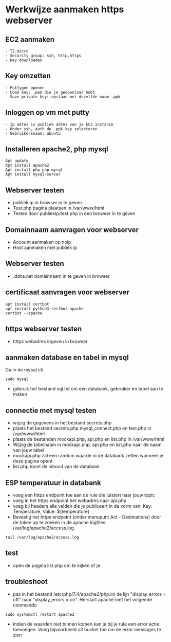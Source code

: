 # Werkwijze aanmaken https webserver

## EC2 aanmaken
	- T2.micro
	- Security group: ssh, http,https
	- Key downloaden

## Key omzetten
	- Puttygen openen
	- Load key: .pem die je gedownload hebt
	- Save private key: opslaan met dezelfde naam .ppk

## Inloggen op vm met putty
	- Ip adres is publiek adres van je EC2 instance
	- Onder ssh, auth de .ppk key selecteren
	- Gebruikersnaam: ubuntu

## Installeren apache2, php mysql

```
Apt update
Apt install apache2
Apt install php php-mysql
Apt install mysql-server
```


## Webserver testen
- publiek ip in browser in te geven
- Test.php pagina plaatsen in /var/www/html  
- Testen door publiekip/test.php in een browser in te geven


## Domainnaam aanvragen voor webserver
- Account aanmaken op noip
- Host aanmaken met publiek ip

## Webserver testen 
- .ddns.net domainnaam in te geven in browser

## certificaat aanvragen voor webserver
```
apt install certbot
apt install python3-certbot-apache
certbot --apache
```

## https webserver testen
- https webadres ingeven in browser

## aanmaken database en tabel in mysql
Ga in de mysql cli
```
sudo mysql
```
- gebruik het bestand sql.txt om een databank, gebruiker en tabel aan te maken

## connectie met mysql testen
- wijzig de gegevens in het bestand secrets.php
- plaats het bestand secrets.php mysql_connect.php en test.php in /var/www/html
- plaats de bestanden mockapi.php, api.php en list.php in /var/www/html
- Wijzig de tabelnaam in mockapi.php, api.php en list.php naar de naam van jouw tabel
- mockapi.php zal een random waarde in de databank zetten wanneer je deze pagina opent
- list.php toont de inhoud van de databank

## ESP temperatuur in databank
- voeg een https endpoint toe aan de rule die luistert naar jouw topic
- voeg in het https endpoint het webadres naar api.php
- voeg bij headers alle velden die je publiceert in de vorm van: Key: Temperature, Value: ${temperature}
- Bevestig het https endpoint (onder menupunt Act - Destinations) door de token op te zoeken in de apache logfiles: /var/log/apache2/access.log
```
tail /var/log/apache2/access.log
```

## test
- open de pagina list.php om te kijken of je 

## troubleshoot
- pas in het bestand /etc/php/7.4/apache2/php.ini de lijn "display_errors = off" naar "display_errors = on". Herstart apache met het volgende commando
```
sudo systemctl restart apache2
```
- indien de waarden niet binnen komen kan je bij je rule een error actie toevoegen. Voeg bijvoorbeeld s3 bucket toe om de error messages te zien